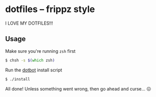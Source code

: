 # dotfiles – frippz style

I LOVE MY DOTFILES!!!

## Usage

Make sure you're running `zsh` first

```zsh
$ chsh -s $(which zsh)
```

Run the [dotbot](https://github.com/anishathalye/dotbot) install script

```zsh
$ ./install
```

All done! Unless something went wrong, then go ahead and curse… 😖
